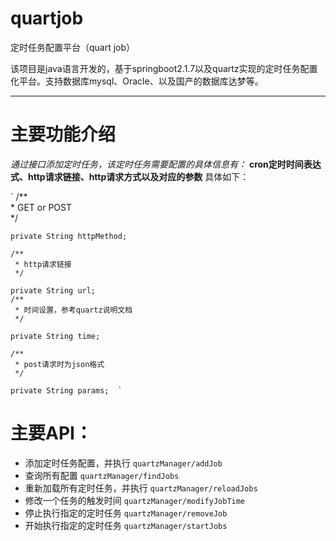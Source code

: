# quartjob
定时任务配置平台（quart job）

该项目是java语言开发的，基于springboot2.1.7以及quartz实现的定时任务配置化平台。支持数据库mysql、Oracle、以及国产的数据库达梦等。
***

主要功能介绍
========

*通过接口添加定时任务，该定时任务需要配置的具体信息有：* **cron定时时间表达式、http请求链接、http请求方式以及对应的参数** 具体如下：  

`   /**  
     * GET or POST  
     */

    private String httpMethod;  
    
    /**  
     * http请求链接
     */

    private String url;
    /**
     * 时间设置，参考quartz说明文档
     */

    private String time;

    /**
     * post请求时为json格式
     */

    private String params;  `
 
 主要API：
 =======
 + 添加定时任务配置，并执行
  `quartzManager/addJob`
 + 查询所有配置 
 `quartzManager/findJobs`
 + 重新加载所有定时任务，并执行 
 `quartzManager/reloadJobs`
 + 修改一个任务的触发时间 
 `quartzManager/modifyJobTime`
 + 停止执行指定的定时任务 
 `quartzManager/removeJob`
 + 开始执行指定的定时任务 
 `quartzManager/startJobs`
